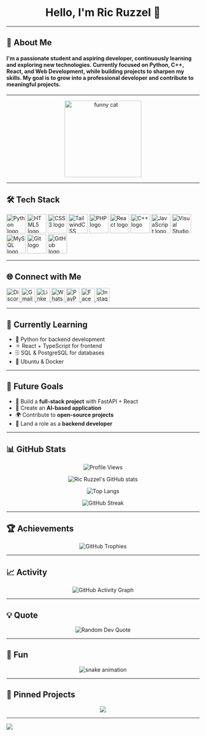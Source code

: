 <h1 align="center">Hello, I'm Ric Ruzzel 👋</h1>

---

<h2 align="left">🚀 About Me</h2>

<h4 align="left">
  I'm a passionate student and aspiring developer, continuously learning and exploring new technologies.  
  Currently focused on <b>Python, C++, React, and Web Development</b>, while building projects to sharpen my skills.  
  My goal is to grow into a professional developer and contribute to meaningful projects.
</h4>

---

<div align="center">
  <img height="200" src="https://media.tenor.com/E3MVEIoXf0cAAAAM/angry-cat.gif" alt="funny cat" />
</div>

---

<h2 align="left">🛠 Tech Stack</h2>

<div align="left">
  <img src="https://cdn.jsdelivr.net/gh/devicons/devicon/icons/python/python-original.svg" height="50" alt="Python logo" />
  <img src="https://cdn.jsdelivr.net/gh/devicons/devicon/icons/html5/html5-original.svg" height="50" alt="HTML5 logo" />
  <img src="https://cdn.jsdelivr.net/gh/devicons/devicon/icons/css3/css3-original.svg" height="50" alt="CSS3 logo" />
  <img src="https://cdn.jsdelivr.net/gh/devicons/devicon/icons/tailwindcss/tailwindcss-original-wordmark.svg" height="50" alt="TailwindCSS logo" />
  <img src="https://cdn.jsdelivr.net/gh/devicons/devicon/icons/php/php-original.svg" height="50" alt="PHP logo" />
  <img src="https://cdn.jsdelivr.net/gh/devicons/devicon/icons/react/react-original.svg" height="50" alt="React logo" />
  <img src="https://cdn.jsdelivr.net/gh/devicons/devicon/icons/cplusplus/cplusplus-original.svg" height="50" alt="C++ logo" />
  <img src="https://cdn.jsdelivr.net/gh/devicons/devicon/icons/javascript/javascript-original.svg" height="50" alt="JavaScript logo" />
  <img src="https://cdn.jsdelivr.net/gh/devicons/devicon/icons/visualstudio/visualstudio-plain.svg" height="50" alt="Visual Studio logo" />
  <img src="https://cdn.jsdelivr.net/gh/devicons/devicon/icons/mysql/mysql-original.svg" height="50" alt="MySQL logo" />
  <img src="https://cdn.jsdelivr.net/gh/devicons/devicon/icons/git/git-original.svg" height="50" alt="Git logo" />
  <img src="https://cdn.jsdelivr.net/gh/devicons/devicon/icons/github/github-original.svg" height="50" alt="GitHub logo" />
</div>

---

<h2 align="left">🌐 Connect with Me</h2>

<div align="left">
  <a href="https://discordapp.com/users/tashumii" target="_blank">
    <img src="https://img.shields.io/static/v1?message=Discord&logo=discord&label=&color=7289DA&logoColor=white&style=for-the-badge" height="35" alt="Discord" />
  </a>
  <a href="mailto:Ruzzel672@gmail.com" target="_blank">
    <img src="https://img.shields.io/static/v1?message=Gmail&logo=gmail&label=&color=D14836&logoColor=white&style=for-the-badge" height="35" alt="Gmail" />
  </a>
  <a href="https://www.linkedin.com/in/YOUR-LINKEDIN-USERNAME" target="_blank">
    <img src="https://img.shields.io/static/v1?message=LinkedIn&logo=linkedin&label=&color=0077B5&logoColor=white&style=for-the-badge" height="35" alt="LinkedIn" />
  </a>
  <a href="https://wa.me/YOUR-NUMBER" target="_blank">
    <img src="https://img.shields.io/static/v1?message=WhatsApp&logo=whatsapp&label=&color=25D366&logoColor=white&style=for-the-badge" height="35" alt="WhatsApp" />
  </a>
  <a href="https://www.paypal.me/YOUR-USERNAME" target="_blank">
    <img src="https://img.shields.io/static/v1?message=PayPal&logo=paypal&label=&color=00457C&logoColor=white&style=for-the-badge" height="35" alt="PayPal" />
  </a>
  <a href="https://www.facebook.com/ric.ruzzel.badlis/" target="_blank">
    <img src="https://img.shields.io/static/v1?message=Facebook&logo=facebook&label=&color=1877F2&logoColor=white&style=for-the-badge" height="35" alt="Facebook" />
  </a>
  <a href="https://www.instagram.com/YOUR-INSTAGRAM-USERNAME" target="_blank">
    <img src="https://img.shields.io/static/v1?message=Instagram&logo=instagram&label=&color=E4405F&logoColor=white&style=for-the-badge" height="35" alt="Instagram" />
  </a>
</div>

---

## 📖 Currently Learning

- 🐍 Python for backend development  
- ⚛️ React + TypeScript for frontend  
- 🗄️ SQL & PostgreSQL for databases  
- 🐧 Ubuntu & Docker  

---

## 🎯 Future Goals

- 🚀 Build a **full-stack project** with FastAPI + React  
- 🧠 Create an **AI-based application**  
- 🌍 Contribute to **open-source projects**  
- 💼 Land a role as a **backend developer**  

---

<h2 align="left">📊 GitHub Stats</h2>

<p align="center">
  <img src="https://komarev.com/ghpvc/?username=Tashumii&label=Profile%20Views&color=0e75b6&style=flat" alt="Profile Views" />
</p>

<div align="center">

  ![Ric Ruzzel's GitHub stats](https://github-readme-stats.vercel.app/api?username=Tashumii&show_icons=true&theme=tokyonight&hide_border=true)  

  ![Top Langs](https://github-readme-stats.vercel.app/api/top-langs/?username=Tashumii&layout=compact&theme=tokyonight&hide_border=true)  

  ![GitHub Streak](https://github-readme-streak-stats.herokuapp.com/?user=Tashumii&theme=tokyonight&hide_border=true)
</div>

---

<h2 align="left">🏆 Achievements</h2>

<p align="center">
  <img src="https://github-profile-trophy.vercel.app/?username=Tashumii&theme=tokyonight&no-frame=true&margin-w=4" alt="GitHub Trophies" />
</p>

---

<h2 align="left">📈 Activity</h2>

<p align="center">
  <img src="https://github-readme-activity-graph.vercel.app/graph?username=Tashumii&theme=tokyo-night&hide_border=true" alt="GitHub Activity Graph" />
</p>

---

<h2 align="left">💡 Quote</h2>

<p align="center">
  <img src="https://quotes-github-readme.vercel.app/api?type=horizontal&theme=tokyonight" alt="Random Dev Quote" />
</p>

---

<h2 align="left">🐍 Fun</h2>

<p align="center">
  <img src="https://github.com/Tashumii/Tashumii/blob/output/github-contribution-grid-snake.svg" alt="snake animation" />
</p>

---

<h2 align="left">📌 Pinned Projects</h2>

<p align="center">
  <a href="https://github.com/Tashumii/YOUR-REPO">
    <img src="https://github-readme-stats.vercel.app/api/pin/?username=Tashumii&repo=YOUR-REPO&theme=tokyonight" />
  </a>
</p>

---

<img src="https://capsule-render.vercel.app/api?type=waving&color=gradient&height=120&section=footer"/>

